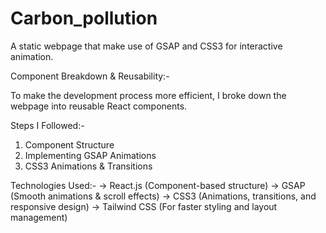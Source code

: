 # Carbon_pollution
A static webpage that make use of GSAP and CSS3 for interactive animation.


Component Breakdown & Reusability:-

To make the development process more efficient, I broke down the webpage into reusable React components.

Steps I Followed:-

1. Component Structure
2. Implementing GSAP Animations
3. CSS3 Animations & Transitions


Technologies Used:-
-> React.js (Component-based structure)
-> GSAP (Smooth animations & scroll effects)
-> CSS3 (Animations, transitions, and responsive design)
-> Tailwind CSS (For faster styling and layout management)
